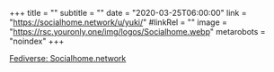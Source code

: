 +++
title = ""
subtitle = ""
date = "2020-03-25T06:00:00"
link = "https://socialhome.network/u/yuki/"
#linkRel = ""
image = "https://rsc.youronly.one/img/logos/Socialhome.webp"
metarobots = "noindex"
+++

<a href="https://socialhome.network/u/yuki/" rel="me noopener external nofollow" referrerpolicy="strict-origin-when-cross-origin">Fediverse: Socialhome.network</a>

